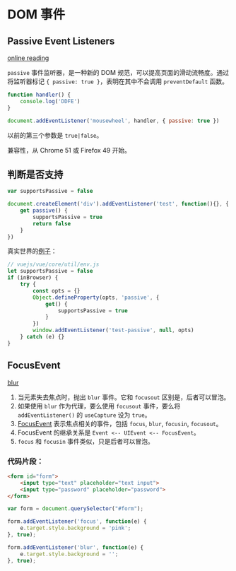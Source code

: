 # DOM 事件

## Passive Event Listeners

[online reading](https://zhuanlan.zhihu.com/p/24385322)

`passive` 事件监听器，是一种新的 DOM 规范，可以提高页面的滑动流畅度。通过将监听器标记 `{ passive: true }`，表明在其中不会调用 `preventDefault` 函数。

```js
function handler() {
    console.log('DDFE')
}

document.addEventListener('mousewheel', handler, { passive: true })
```

以前的第三个参数是 `true|false`。

兼容性，从 Chrome 51 或 Firefox 49 开始。

## 判断是否支持

```js
var supportsPassive = false

document.createElement('div').addEventListener('test', function(){}, {
    get passive() {
        supportsPassive = true
        return false
    }
})
```

真实世界的[例子](https://github.com/vuejs/vue/blob/d780dd2e2adcf71f40c086055a659a9a2b4a8282/src/core/util/env.js#L21-L33)：

```js
// vuejs/vue/core/util/env.js
let supportsPassive = false
if (inBrowser) {
    try {
        const opts = {}
        Object.defineProperty(opts, 'passive', {
            get() {
                supportsPassive = true
            }
        })
        window.addEventListener('test-passive', null, opts)
    } catch (e) {}
}
```

## FocusEvent

[blur](https://developer.mozilla.org/en-US/docs/Web/Events/blur)

1. 当元素失去焦点时，抛出 `blur` 事件。它和 `focusout` 区别是，后者可以冒泡。
2. 如果使用 `blur` 作为代理，要么使用 `focusout` 事件，要么将 `addEventListener()` 的 `useCapture` 设为 `true`。
3. [FocusEvent](https://developer.mozilla.org/en-US/docs/Web/API/FocusEvent) 表示焦点相关的事件，包括 `focus`, `blur`, `focusin`, `focusout`。
4. FocusEvent 的继承关系是 `Event <-- UIEvent <-- FocusEvent`。
5. `focus` 和 `focusin` 事件类似，只是后者可以冒泡。

### 代码片段：

```html
<form id="form">
    <input type="text" placeholder="text input">
    <input type="password" placeholder="password">
</form>
```

```js
var form = document.querySelector("#form");

form.addEventListener('focus', function(e) {
    e.target.style.background = 'pink';
}, true);

form.addEventListener('blur', function(e) {
    e.target.style.background = '';
}, true);
```